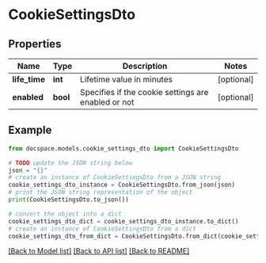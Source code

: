 # CookieSettingsDto


## Properties

Name | Type | Description | Notes
------------ | ------------- | ------------- | -------------
**life_time** | **int** | Lifetime value in minutes | [optional] 
**enabled** | **bool** | Specifies if the cookie settings are enabled or not | [optional] 

## Example

```python
from docspace.models.cookie_settings_dto import CookieSettingsDto

# TODO update the JSON string below
json = "{}"
# create an instance of CookieSettingsDto from a JSON string
cookie_settings_dto_instance = CookieSettingsDto.from_json(json)
# print the JSON string representation of the object
print(CookieSettingsDto.to_json())

# convert the object into a dict
cookie_settings_dto_dict = cookie_settings_dto_instance.to_dict()
# create an instance of CookieSettingsDto from a dict
cookie_settings_dto_from_dict = CookieSettingsDto.from_dict(cookie_settings_dto_dict)
```
[[Back to Model list]](../README.md#documentation-for-models) [[Back to API list]](../README.md#documentation-for-api-endpoints) [[Back to README]](../README.md)


